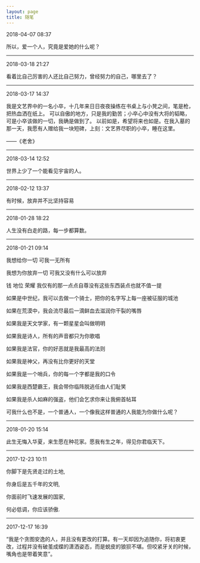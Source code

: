 ```yaml
---
layout: page
title: 随笔 
---
```


2018-04-07 08:37

所以，爱一个人，究竟是爱她的什么呢？

***

2018-03-18 21:27

看着比自己厉害的人还比自己努力，曾经努力的自己，哪里去了？

***



2018-03-17 14:37 

我是文艺界中的一名小卒，十几年来日日夜夜操练在书桌上与小凳之间，笔是枪，把热血洒在纸上。
可以自傲的地方，只是我的勤苦；小卒心中没有大将的韬略，可是小卒该做的一切，我确是做到了。
以前如是，希望将来也如是。在我入墓的那一天，我愿有人赠给我一块短碑，上刻：文艺界尽职的小卒，睡在这里。

——《老舍》

***


2018-03-14 12:52

世界上少了一个能看见宇宙的人。

***


2018-02-12 13:37

有时候，放弃并不比坚持容易

***

2018-01-28 18:22

人生没有白走的路，每一步都算数。


***


2018-01-21 09:14

我想给你一切 可我一无所有

我想为你放弃一切 可我又没有什么可以放弃

钱 地位 荣耀 我仅有的那一点点自尊没有这些东西装点也就不值一提

如果是中世纪，我可以去做一个骑士，把你的名字写上每一座被征服的城池

如果在荒漠中，我会流尽最后一滴鲜血去滋润你干裂的嘴唇

如果我是天文学家，有一颗星星会叫做明明

如果我是诗人，所有的声音都只为你歌唱

如果我是法官，你的好恶就是我最高的法则

如果我是神父，再没有比你更好的天堂

如果我是一个哨兵，你的每一个字都是我的口令

如果我是西楚霸王，我会带你临阵脱逃任由人们耻笑

如果我是杀人如麻的强盗，他们会乞求你来让我俯首帖耳

可我什么也不是，一个普通人，一个像我这样普通的人我能为你做什么呢？


***

2018-01-20 15:14

此生无悔入华夏，来生愿在种花家。愿我有生之年，得见你君临天下。

***

2017-12-23 10:11

你脚下是先贤走过的土地,

你身后是五千年的文明,

你面前时飞速发展的国家,

何必低调，你应该骄傲.

*** 
2017-12-17 16:39

“我是个贪图安逸的人，并且没有更改的打算。有一天却因为追随你，将初衷更改，过程并没有破茧成蝶的潇洒姿态，而是蜕皮的狼狈不堪。但咬紧牙关的时候，嘴角也是带着笑意”。


<p>


